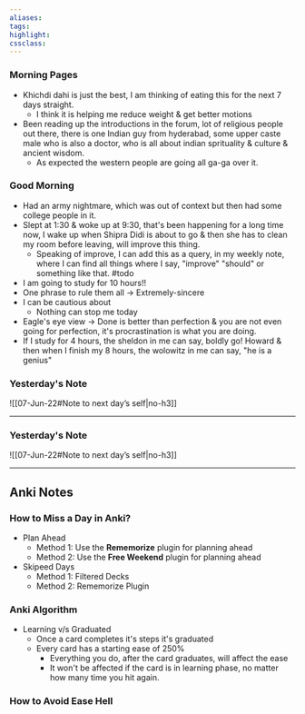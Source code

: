 ```yaml
---
aliases:  
tags:
highlight:  
cssclass:
---
```

### Morning Pages
- Khichdi dahi is just the best, I am thinking of eating this for the next 7 days straight.
    - I think it is helping me reduce weight & get better motions
- Been reading up the introductions in the forum, lot of religious people out there, there is one Indian guy from hyderabad, some upper caste male who is also a doctor, who is all about indian sprituality & culture & ancient wisdom.
    - As expected the western people are going all ga-ga over it.

### Good Morning
- Had an army nightmare, which was out of context but then had some college people in it.
-  Slept at 1:30 & woke up at 9:30, that's been happening for a long time now, I wake up when Shipra Didi is about to go & then she has to clean my room before leaving, will improve this thing.
    - Speaking of improve, I can add this as a query, in my weekly note, where I can find all things where I say, "improve" "should" or something like that. #todo
- I am going to study for 10 hours!!
- One phrase to rule them all → Extremely-sincere
- I can be cautious about
    - Nothing can stop me today
- Eagle's eye view → Done is better than perfection & you are not even going for perfection, it's procrastination is what you are doing.
- If I study for 4 hours, the sheldon in me can say, boldly go! Howard & then when I finish my 8 hours, the wolowitz in me can say, "he is a genius"



### Yesterday's Note
 ![[07-Jun-22#Note to next day’s self|no-h3]]

--- 





### Yesterday's Note
 ![[07-Jun-22#Note to next day’s self|no-h3]]

--- 


## Anki Notes
### How to Miss a Day in Anki?
- Plan Ahead
	- Method 1: Use the **Rememorize** plugin for planning ahead
	- Method 2: Use the **Free Weekend** plugin for planning ahead
- Skipeed Days
	- Method 1: Filtered Decks
	- Method 2: Rememorize Plugin

### Anki Algorithm
- Learning v/s Graduated
	- Once a card completes it's steps it's graduated 
	- Every card has a starting ease of 250%
		- Everything you do, after the card graduates, will affect the ease
		- It won't be affected if the card is in learning phase, no matter how many time you hit again.


### How to Avoid Ease Hell

